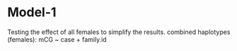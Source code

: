 # Model-1
Testing the effect of all females to simplify the results.
combined haplotypes (females): mCG ~ case + family.id